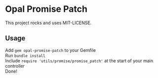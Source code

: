 # Opal Promise Patch

This project rocks and uses MIT-LICENSE.

## Usage

Add `gem opal-promise-patch` to your Gemfile  
Run `bundle install`  
Include `require 'utils/promise/promise_patch'` at the start of your main controller  
Done!  

